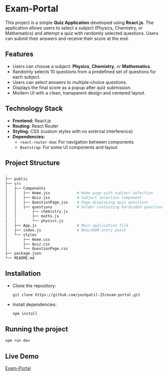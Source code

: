 # Exam-Portal

This project is a simple **Quiz Application** developed using **React.js**. The application allows users to select a subject (Physics, Chemistry, or Mathematics) and attempt a quiz with randomly selected questions. Users can submit their answers and receive their score at the end.

## Features

- Users can choose a subject: **Physics**, **Chemistry**, or **Mathematics**.
- Randomly selects 10 questions from a predefined set of questions for each subject.
- Users can select answers to multiple-choice questions.
- Displays the final score as a popup after quiz submission.
- Modern UI with a clean, transparent design and centered layout.

## Technology Stack

- **Frontend:** React.js
- **Routing:** React Router
- **Styling:** CSS (custom styles with no external interference)
- **Dependencies:**
  - `react-router-dom`: For navigation between components
  - `Bootstrap`: For some UI components and layout

## Project Structure

```bash
.
├── public
├── src
│   ├── Components
│   │   ├── Home.jsx            # Home page with subject selection
│   │   ├── Quiz.jsx            # Subject selection component
│   │   ├── QuestionPage.jsx    # Page displaying quiz questions
│   │   ├── questions           # Folder containing hardcoded questions for each subject
│   │       ├── chemistry.js
│   │       ├── maths.js
│   │       └── physics.js
│   ├── App.js                  # Main application file
│   ├── index.js                # ReactDOM entry point
│   └── styles
│       ├── Home.css
│       ├── Quiz.css
│       └── QuestionPage.css
├── package.json
└── README.md
```

## Installation

  - Clone the repository:
      ```bash
      git clone https://github.com/yashpatil-25/exam-portal.git
      ```

  - Install dependencies:
      ```bash
      npm install
      ```

## Running the project
  ```bash
  npm run dev
  ```

## Live Demo

[Exam-Portal](https://exam-portal-nu.vercel.app/)
